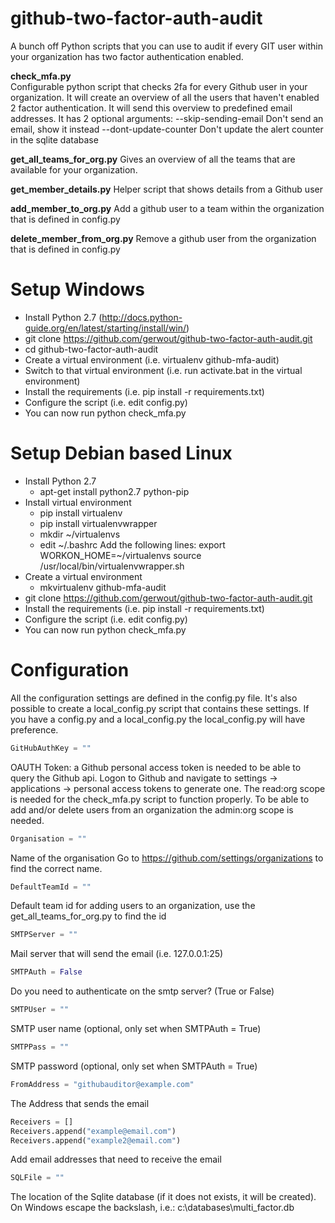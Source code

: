 github-two-factor-auth-audit
============================
A bunch off Python scripts that you can use to audit if every GIT user within your organization has two factor authentication enabled.

**check_mfa.py**    
Configurable python script that checks 2fa for every Github user in your organization.
It will create an overview of all the users that haven't enabled 2 factor authentication.
It will send this overview to predefined email addresses.
It has 2 optional arguments:
--skip-sending-email Don't send an email, show it instead
--dont-update-counter Don't update the alert counter in the sqlite database

**get_all_teams_for_org.py**
Gives an overview of all the teams that are available for your organization.

**get_member_details.py**
Helper script that shows details from a Github user

**add_member_to_org.py**
Add a github user to a team within the organization that is defined in config.py

**delete_member_from_org.py**
Remove a github user from the organization that is defined in config.py

Setup Windows
=============
- Install Python 2.7 (http://docs.python-guide.org/en/latest/starting/install/win/)
- git clone https://github.com/gerwout/github-two-factor-auth-audit.git
- cd github-two-factor-auth-audit
- Create a virtual environment (i.e. virtualenv github-mfa-audit)
- Switch to that virtual environment (i.e. run activate.bat in the virtual environment)
- Install the requirements (i.e. pip install -r requirements.txt)
- Configure the script (i.e. edit config.py)
- You can now run python check_mfa.py

Setup Debian based Linux
========================
- Install Python 2.7
    -   apt-get install python2.7 python-pip
- Install virtual environment
    -   pip install virtualenv
    -   pip install virtualenvwrapper
    -   mkdir ~/virtualenvs
    -   edit ~/.bashrc
    Add the following lines:
    export WORKON_HOME=~/virtualenvs
    source /usr/local/bin/virtualenvwrapper.sh
- Create a virtual environment
    - mkvirtualenv github-mfa-audit
- git clone https://github.com/gerwout/github-two-factor-auth-audit.git
- Install the requirements (i.e. pip install -r requirements.txt)
- Configure the script (i.e. edit config.py)
- You can now run python check_mfa.py

Configuration
=============
All the configuration settings are defined in the config.py file.
It's also possible to create a local_config.py script that contains these settings. If you have a config.py and a local_config.py the local_config.py will have preference.

```python
GitHubAuthKey = ""
```
OAUTH Token: a Github personal access token is needed to be able to query the Github api.
Logon to Github and navigate to settings -> applications -> personal access tokens to generate one.
The read:org scope is needed for the check_mfa.py script to function properly.
To be able to add and/or delete users from an organization the admin:org scope is needed.

```python
Organisation = "" 
```
Name of the organisation 
Go to https://github.com/settings/organizations to find the correct name.

```python
DefaultTeamId = "" 
```
Default team id for adding users to an organization, use the get_all_teams_for_org.py to find the id

```python
SMTPServer = "" 
```
Mail server that will send the email (i.e. 127.0.0.1:25)

```python
SMTPAuth = False
```
Do you need to authenticate on the smtp server? (True or False)

```python
SMTPUser = ""
```
SMTP user name (optional, only set when SMTPAuth = True)

```python
SMTPPass = ""
```
SMTP password (optional, only set when SMTPAuth = True)

```python
FromAddress = "githubauditor@example.com"
```
The Address that sends the email

```python
Receivers = []
Receivers.append("example@email.com")
Receivers.append("example2@email.com")
```
Add email addresses that need to receive the email

```python
SQLFile = ""
```
The location of the Sqlite database (if it does not exists, it will be created).
On Windows escape the backslash, i.e.: c:\\databases\\multi_factor.db